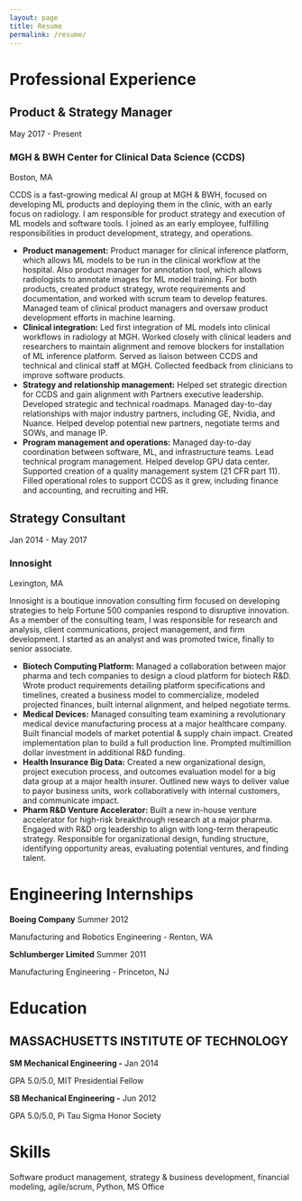 ```yaml
---
layout: page
title: Resume
permalink: /resume/
---
```


# Professional Experience

## Product & Strategy Manager
May 2017 - Present
### MGH & BWH Center for Clinical Data Science (CCDS)
Boston, MA

CCDS is a fast-growing medical AI group at MGH & BWH, focused on developing ML products and deploying them in the clinic, with an early focus on radiology. I am responsible for product strategy and execution of ML models and software tools. I joined as an early employee, fulfilling responsibilities in product development, strategy, and operations.
* **Product management:** Product manager for clinical inference platform, which allows ML models to be run in the clinical workflow at the hospital. Also product manager for annotation tool, which allows radiologists to annotate images for ML model training. For both products, created product strategy, wrote requirements and documentation, and worked with scrum team to develop features. Managed team of clinical product managers and oversaw product development efforts in machine learning.
* **Clinical integration:** Led first integration of ML models into clinical workflows in radiology at MGH. Worked closely with clinical leaders and researchers to maintain alignment and remove blockers for installation of ML inference platform. Served as liaison between CCDS and technical and clinical staff at MGH. Collected feedback from clinicians to improve software products.
* **Strategy and relationship management:** Helped set strategic direction for CCDS and gain alignment with Partners executive leadership. Developed strategic and technical roadmaps. Managed day-to-day relationships with major industry partners, including GE, Nvidia, and Nuance. Helped develop potential new partners, negotiate terms and SOWs, and manage IP.
* **Program management and operations:** Managed day-to-day coordination between software, ML, and infrastructure teams. Lead technical program management. Helped develop GPU data center. Supported creation of a quality management system (21 CFR part 11). Filled operational roles to support CCDS as it grew, including finance and accounting, and recruiting and HR.

## Strategy Consultant
Jan 2014 - May 2017
### Innosight
Lexington, MA

Innosight is a boutique innovation consulting firm focused on developing strategies to help Fortune 500 companies respond to disruptive innovation. As a member of the consulting team, I was responsible for research and analysis, client communications, project management, and firm development. I started as an analyst and was promoted twice, finally to senior associate.

* **Biotech Computing Platform:** Managed a collaboration between major pharma and tech companies to design a cloud platform for biotech R&D. Wrote product requirements detailing platform specifications and timelines, created a business model to commercialize, modeled projected finances, built internal alignment, and helped negotiate terms. 
* **Medical Devices:** Managed consulting team examining a revolutionary medical device manufacturing process at a major healthcare company. Built financial models of market potential & supply chain impact. Created implementation plan to build a full production line. Prompted multimillion dollar investment in additional R&D funding.
* **Health Insurance Big Data:** Created a new organizational design, project execution process, and outcomes evaluation model for a big data group at a major health insurer. Outlined new ways to deliver value to payor business units, work collaboratively with internal customers, and communicate impact.
* **Pharm R&D Venture Accelerator:** Built a new in-house venture accelerator for high-risk breakthrough research at a major pharma. Engaged with R&D org leadership to align with long-term therapeutic strategy. Responsible for organizational design, funding structure, identifying opportunity areas, evaluating potential ventures, and finding talent. 

# Engineering Internships
**Boeing Company** Summer 2012

Manufacturing and Robotics Engineering - Renton, WA

**Schlumberger Limited** Summer 2011

Manufacturing Engineering - Princeton, NJ

# Education
## MASSACHUSETTS INSTITUTE OF TECHNOLOGY
**SM Mechanical Engineering -** Jan 2014

GPA 5.0/5.0, MIT Presidential Fellow

**SB Mechanical Engineering -** Jun 2012

GPA 5.0/5.0, Pi Tau Sigma Honor Society

# Skills
Software product management, strategy & business development, financial modeling, agile/scrum, Python, MS Office
